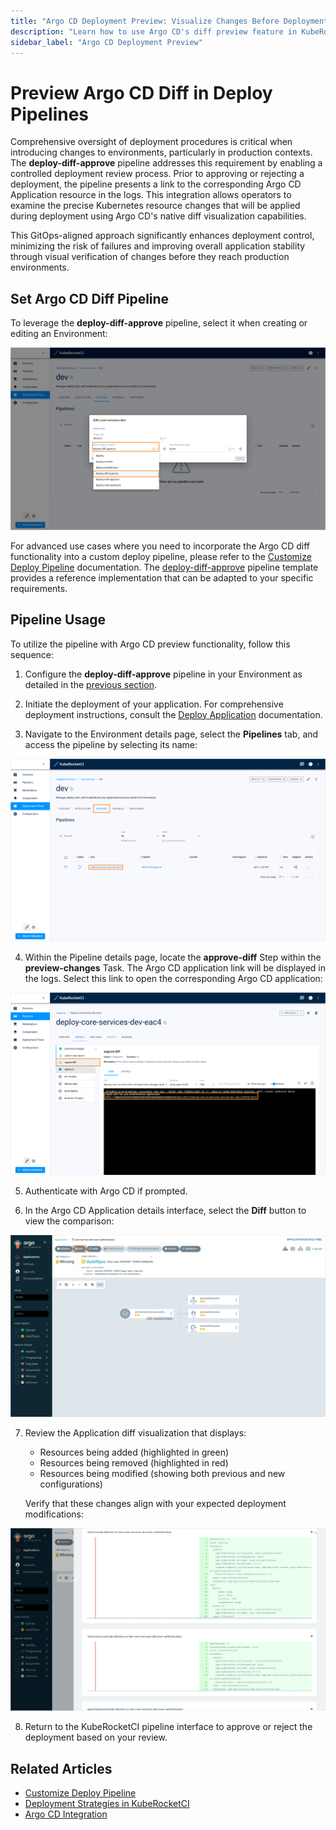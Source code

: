 ```yaml
---
title: "Argo CD Deployment Preview: Visualize Changes Before Deployment"
description: "Learn how to use Argo CD's diff preview feature in KubeRocketCI deploy pipelines to inspect, verify, and approve Kubernetes manifests before deployment for enhanced GitOps safety."
sidebar_label: "Argo CD Deployment Preview"
---
```

<!-- markdownlint-disable MD025 -->

<head>
  <link rel="canonical" href="https://docs.kuberocketci.io/docs/user-guide/argo-cd-preview" />
</head>

# Preview Argo CD Diff in Deploy Pipelines

Comprehensive oversight of deployment procedures is critical when introducing changes to environments, particularly in production contexts. The **deploy-diff-approve** pipeline addresses this requirement by enabling a controlled deployment review process. Prior to approving or rejecting a deployment, the pipeline presents a link to the corresponding Argo CD Application resource in the logs. This integration allows operators to examine the precise Kubernetes resource changes that will be applied during deployment using Argo CD's native diff visualization capabilities.

This GitOps-aligned approach significantly enhances deployment control, minimizing the risk of failures and improving overall application stability through visual verification of changes before they reach production environments.

## Set Argo CD Diff Pipeline

To leverage the **deploy-diff-approve** pipeline, select it when creating or editing an Environment:

  ![Create/update environment](../assets/user-guide/argo-cd-preview/create-update-environment.png "Create/update environment")

For advanced use cases where you need to incorporate the Argo CD diff functionality into a custom deploy pipeline, please refer to the [Customize Deploy Pipeline](../operator-guide/cd/customize-deploy-pipeline.md) documentation. The [deploy-diff-approve](https://github.com/epam/edp-tekton/blob/master/charts/pipelines-library/templates/pipelines/cd/deploy-diff-approve.yaml) pipeline template provides a reference implementation that can be adapted to your specific requirements.

## Pipeline Usage

To utilize the pipeline with Argo CD preview functionality, follow this sequence:

1. Configure the **deploy-diff-approve** pipeline in your Environment as detailed in the [previous section](#set-argo-cd-diff-pipeline).

2. Initiate the deployment of your application. For comprehensive deployment instructions, consult the [Deploy Application](../quick-start/deploy-application.md#application-deployment) documentation.

3. Navigate to the Environment details page, select the **Pipelines** tab, and access the pipeline by selecting its name:

  ![Click pipeline name](../assets/user-guide/argo-cd-preview/click-pipeline.png "Click pipeline name")

4. Within the Pipeline details page, locate the **approve-diff** Step within the **preview-changes** Task. The Argo CD application link will be displayed in the logs. Select this link to open the corresponding Argo CD application:

  ![Argo CD link](../assets/user-guide/argo-cd-preview/argo-cd-link.png "Argo CD link")

5. Authenticate with Argo CD if prompted.

6. In the Argo CD Application details interface, select the **Diff** button to view the comparison:

  ![Open diff](../assets/user-guide/argo-cd-preview/open-diff.png "Open diff")

7. Review the Application diff visualization that displays:
   - Resources being added (highlighted in green)
   - Resources being removed (highlighted in red)
   - Resources being modified (showing both previous and new configurations)

   Verify that these changes align with your expected deployment modifications:

  ![View diff](../assets/user-guide/argo-cd-preview/view-diff.png "View diff")

8. Return to the KubeRocketCI pipeline interface to approve or reject the deployment based on your review.

## Related Articles

* [Customize Deploy Pipeline](../operator-guide/cd/customize-deploy-pipeline.md)
* [Deployment Strategies in KubeRocketCI](../user-guide/auto-stable-trigger-type.md)
* [Argo CD Integration](../operator-guide/cd/argocd-integration.md)
